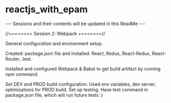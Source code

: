 # reactjs_with_epam

--- Sessions and their contents will be updated in this ReadMe ---



//======== Session 2: Webpack ========//

General configuration and environment setup.

Created: 
package.json file 
and 
installed: 
React, Redux, React-Redux, React-Router, Jest. 

Installed and configured Webpack & Babel to get build artifact by running npm command.

Set DEV and PROD build configuration. 
Used env variables, dev server, optimizations for PROD build. 
Set up testing. Have test command in package.json file, which will run future tests :)
